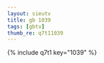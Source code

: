 ```yaml
--- 
layout: sieutv
title: gb 1039
tags: [gbtv]
thumb_re: q7t11039
---
```

{% include q7t1 key="1039" %} 
